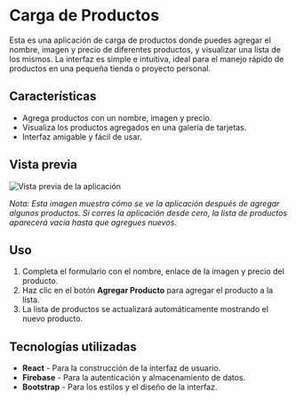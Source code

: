# Carga de Productos

Esta es una aplicación de carga de productos donde puedes agregar el nombre, imagen y precio de diferentes productos, y visualizar una lista de los mismos. La interfaz es simple e intuitiva, ideal para el manejo rápido de productos en una pequeña tienda o proyecto personal.

## Características

- Agrega productos con un nombre, imagen y precio.
- Visualiza los productos agregados en una galería de tarjetas.
- Interfaz amigable y fácil de usar.

## Vista previa

![Vista previa de la aplicación](https://firebasestorage.googleapis.com/v0/b/imagenes-parcial-castillo.appspot.com/o/React-Readme.png?alt=media&token=a509c2a8-ac60-452a-b1f6-21e1965ad282)


_Nota: Esta imagen muestra cómo se ve la aplicación después de agregar algunos productos. Si corres la aplicación desde cero, la lista de productos aparecerá vacía hasta que agregues nuevos._

## Uso

1. Completa el formulario con el nombre, enlace de la imagen y precio del producto.
2. Haz clic en el botón **Agregar Producto** para agregar el producto a la lista.
3. La lista de productos se actualizará automáticamente mostrando el nuevo producto.

## Tecnologías utilizadas

- **React** - Para la construcción de la interfaz de usuario.
- **Firebase** - Para la autenticación y almacenamiento de datos.
- **Bootstrap** - Para los estilos y el diseño de la interfaz.
